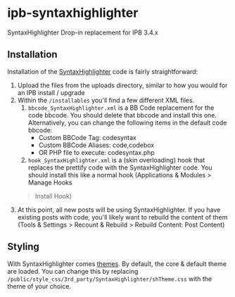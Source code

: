 ipb-syntaxhighlighter
=====================

SyntaxHighlighter Drop-in replacement for IPB 3.4.x

## Installation

Installation of the [SyntaxHighlighter](http://alexgorbatchev.com/SyntaxHighlighter/) code is fairly straightforward: 
 
 1. Upload the files from the uploads directory, similar to how you would for an IPB install / upgrade
 1. Within the `/installables` you'll find a few different XML files. 
    1. `bbcode_SyntaxHighlighter.xml` is a BB Code replacement for the code bbcode. 
    You should delete that bbcode and install this one. Alternatively, you can change the 
    following items in the default code bbcode:
        * Custom BBCode Tag: codesyntax
        * Custom BBCode Aliases: code,codebox
        * OR PHP file to execute: codesyntax.php
    1. `hook_SyntaxHighlighter.xml` is a (skin overloading) hook that replaces the prettify code with the 
    SyntaxHighlighter code.  You should install this like a normal hook (Applications & Modules  >  Manage Hooks 
    > Install Hook)
 1. At this point, all new posts will be using SyntaxHighlighter. If you have existing posts with code, 
    you'll likely want to rebuild the content of them (Tools & Settings  >  Recount & Rebuild > Rebuild Content: Post Content)

## Styling

With SyntaxHighlighter comes [themes](http://alexgorbatchev.com/SyntaxHighlighter/manual/themes/). 
By default, the core & default theme are loaded. You can change this by replacing `/public/style_css/3rd_party/SyntaxHighlighter/shTheme.css` 
with the theme of your choice.